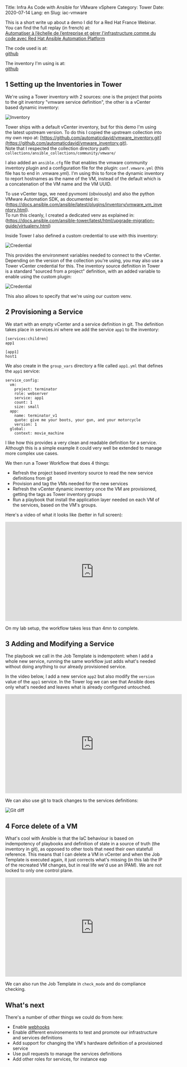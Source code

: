 Title: Infra As Code with Ansible for VMware vSphere
Category: Tower
Date: 2020-07-14
Lang: en
Slug: iac-vmware

This is a short write up about a demo I did for a Red Hat France Webinar.
You can find the full replay (in french) at:   
[Automatiser à l’échelle de l’entreprise et gérer l'infrastructure comme du code avec Red Hat Ansible Automation Platform](https://www.redhat.com/fr/events/webinar/automate-enterprise-infrastructure)

The code used is at:   
[github](https://github.com/automaticdavid/demo_vmware/tree/webinar_072020)

The inventory I'm using is at:  
[github](https://github.com/automaticdavid/vmware_services/tree/master/paris)

## 1 Setting up the Inventories in Tower

We're using a Tower inventory with 2 sources: one is the project that points to the git inventory "vmware service definition", the other is a vCenter based dynamic inventory:

![Inventory]({static}/images/webinar2_inventory.png)

Tower ships with a default vCenter inventory, but for this demo I'm using the latest upstream version. To do this I copied the upstream collection into my own repo at: [https://github.com/automaticdavid/vmware_inventory.git](https://github.com/automaticdavid/vmware_inventory.git).  
Note that I respected the collection directory path: `collections/ansible_collections/community/vmware/`  
  
I also added an `ansible.cfg` file that enables the vmware community inventory plugin and a configuration file for the plugin: `conf.vmware.yml` (this file has to end in .vmware.yml). I'm using this to force the dynamic inventory to report hostnames as the name of the VM, instead of the default which is a concatenation of the VM name and the VM UUID. 

To use vCenter tags, we need pyvmomi (obviously) and also the python VMware Automation SDK, as documented in: (https://docs.ansible.com/ansible/latest/plugins/inventory/vmware_vm_inventory.html).   
To run this cleanly, I created a dedicated venv as explained in: (https://docs.ansible.com/ansible-tower/latest/html/upgrade-migration-guide/virtualenv.html)

Inside Tower I also defined a custom credential to use with this inventory: 

![Credential]({static}/images/webinar2_cred.png)

This provides the environment variables needed to connect to the vCenter. Depending on the version of the collection you're using, you may also use a Tower vCenter credential for this. 
The inventory source definition in Tower is a standard "sourced from a project" definition, with an added variable to enable using the custom plugin: 

![Credential]({static}/images/webinar2_inventory2.png)

This also allows to specify that we're using our custom venv.

## 2 Provisioning a Service

We start with an empty vCenter and a service definition in git. The definition takes place in services.ini where we add the service `app1` to the inventory:

```
[services:children]
app1

[app1]
host1
```

We also create in the `group_vars` directory a file called `app1.yml` that defines the `app1` service:

```
service_config:
  vm: 
    project: terminator
    role: webserver
    service: app1
    count: 1
    size: small
  app: 
    name: terminator_v1
    quote: give me your boots, your gun, and your motorcycle
    version: 1 
  global: 
    context: movie_machine
```

I like how this provides a very clean and readable definition for a service. Although this is a simple example it could very well be extended to manage more complex use cases. 

We then run a Tower Workflow that does 4 things: 

- Refresh the project based inventory source to read the new service definitions from git
- Provision and tag the VMs needed for the new services
- Refresh the vCenter dynamic inventory once the VM are provisioned, getting the tags as Tower inventory groups
- Run a playbook that install the application layer needed on each VM of the services, based on the VM's groups.

Here's a video of what it looks like (better in full screen): 

<iframe width="560" height="315" src="https://www.youtube-nocookie.com/embed/V0hhakK6Uwc" frameborder="0" allow="accelerometer; autoplay; encrypted-media; gyroscope; picture-in-picture" allowfullscreen></iframe>

On my lab setup, the workflow takes less than 4mn to complete.
    

## 3 Adding and Modifying a Service

The playbook we call in the Job Template is indempotent: when I add a whole new service, running the same workflow just adds what's needed without doing anything to our already provisioned service. 

In the video below, I add a new service `app2` but also modify the `version` value of the `app1` service. In the Tower log we can see that Ansible does only what's needed and leaves what is already configured untouched. 

<iframe width="560" height="315" src="https://www.youtube-nocookie.com/embed/XfyPkvEOqSE" frameborder="0" allow="accelerometer; autoplay; encrypted-media; gyroscope; picture-in-picture" allowfullscreen></iframe>
    
We can also use git to track changes to the services definitions: 

![Git diff]({static}/images/webinar2_git.png)
    

## 4 Force delete of a VM

What's cool with Ansible is that the IaC behaviour is based on indempotency of playbooks and definition of state in a source of truth (the inventory in git), as opposed to other tools that need their own statefull reference. This means that I can delete a VM in vCenter and when the Job Template is executed again, it just corrects what's missing (in this lab the IP of the recreated VM changes, but in real life we'd use an IPAM). We are not locked to only one control plane.   

<iframe width="560" height="315" src="https://www.youtube-nocookie.com/embed/K0xLGhgTuhA" frameborder="0" allow="accelerometer; autoplay; encrypted-media; gyroscope; picture-in-picture" allowfullscreen></iframe>

We can also run the Job Template in `check_mode` and do compliance checking. 


## What's next

There's a number of other things we could do from here:  

- Enable [webhooks](https://docs.ansible.com/ansible-tower/latest/html/userguide/webhooks.html)
- Enable different environements to test and promote our infrastructure and services definitions
- Add support for changing the VM's hardware definition of a provisioned service
- Use pull requests to manage the services definitions 
- Add other roles for services, for instance eap 







 
  
  